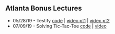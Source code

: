 ## Atlanta Bonus Lectures

* 05/28/19 - Testify [code](https://github.com/learn-co-students/atl-bonus-lectures/tree/master/testify) | [video pt1](https://youtu.be/BgXclveaPAY) | [video pt2](https://youtu.be/-VnDp_X2j0E)
* 07/09/19 - Solving Tic-Tac-Toe [code](https://github.com/learn-co-students/atl-bonus-lectures/tree/master/solving-tock) | [video](https://youtu.be/QnXvcIhI-Mw)
